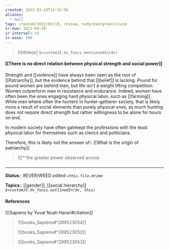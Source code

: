 ```yaml
---
created: 2022-03-19T14:52:56 
aliases:
  - null
tags: created/2022/03/19, review, node/evergreen/claim
sr-due: 2022-04-30
sr-interval: 19
sr-ease: 190
---
```

> [!infobox]
`$=customJS.dv_funcs.mentionedIn(dv)`

#### [[There is no direct relation between physical strength and social power]] 

Strength and [[violence]] have always been seen as the root of [[Patriarchy]], 
but the evidence behind that [[belief]] is lacking.
Pound for pound women are behind men, 
but life isn't a weight lifting competition.
Women outperform men in resistance and endurance.
Indeed, women have often been the ones engaging hard physical labor, such as [[farming]].
While men where often the hunters in hunter-gatherer society,
that is likely more a result of social elements than purely physical ones, as much hunting does not require direct strength but rather willingness to be alone for hours on end.

In modern society have often gatekept the professions with the least physical labor for themselves such as clerics and politicians.

Therefore, this is likely not the
answer of:: [[What is the origin of patriarchy]]

> ![[^^the greater power observed across

### <hr class="footnote"/>

**Status**:: #EVER/WEED 
*edited `=this.file.mtime`*

**Topics**:: [[gender]], [[social hierarchy]]
*`$=customJS.dv_funcs.outlinedIn(dv, this)`*

#### References

![[Sapiens by Yuval Noah Harari#citation]]

> ![[books_Sapiens#^299523054]]

> ![[books_Sapiens#^299523052]]

> ![[books_Sapiens#^299523053]]
